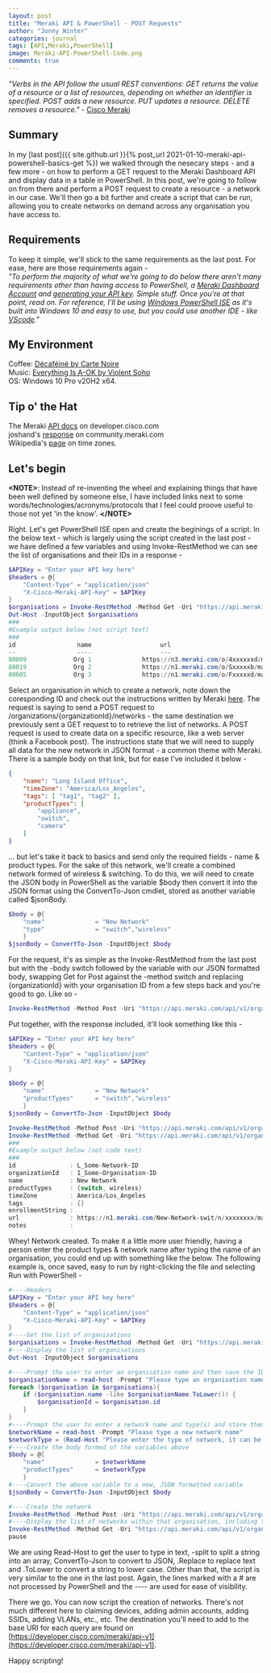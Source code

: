 ```yaml
---
layout: post
title: "Meraki API & PowerShell - POST Requests"
author: "Jonny Winter"
categories: journal
tags: [API,Meraki,PowerShell]
image: Meraki-API-PowerShell-Code.png
comments: true
---
```


*"Verbs in the API follow the usual REST conventions: GET returns the value of a resource or a list of resources, depending on whether an identifier is specified. POST adds a new resource. PUT updates a resource. DELETE removes a resource."* - [Cisco Meraki](https://documentation.meraki.com/General_Administration/Other_Topics/The_Cisco_Meraki_Dashboard_API#API_Requests)

## Summary

In my [last post]({{ site.github.url }}{% post_url 2021-01-10-meraki-api-powershell-basics-get %}) we walked through the nesecary steps - and a few more - on how to perform a GET request to the Meraki Dashboard API and display data in a table in PowerShell. In this post, we're going to follow on from there and perform a POST request to create a resource - a network in our case. We'll then go a bit further and create a script that can be run, allowing you to create networks on demand across any organisation you have access to.

## Requirements

To keep it simple, we'll stick to the same requirements as the last post. For ease, here are those requirements again - 
<br>
*"To perform the majority of what we're going to do below there aren't many requirements other than having access to PowerShell, a [Meraki Dashboard Account](https://documentation.meraki.com/Getting_Started) and [generating your API key](https://documentation.meraki.com/General_Administration/Other_Topics/The_Cisco_Meraki_Dashboard_API). Simple stuff. Once you're at that point, read on. For reference, I'll be using [Windows PowerShell ISE](https://docs.microsoft.com/en-us/powershell/scripting/windows-powershell/ise/introducing-the-windows-powershell-ise?view=powershell-5.1) as it's built into Windows 10 and easy to use, but you could use another IDE - like [VScode](https://code.visualstudio.com/)."*

## My Environment

Coffee: [Décaféiné by Carte Noire](https://www.cartenoire.co.uk/en/shop/instant/decafeine-100g.html)
<br>
Music: [Everything Is A-OK by Violent Soho](https://open.spotify.com/album/4IayAjHP3LfFZZ79jetguT?si=U3pCXCMWRuqXOn3vComiJg)
<br>
OS: Windows 10 Pro v20H2 x64.

## Tip o' the Hat

The Meraki [API docs](https://developer.cisco.com/meraki/api-v1/) on developer.cisco.com
<br>
joshand's [response](https://community.meraki.com/t5/Developers-APIs/Powershell-POST-Script-Help/m-p/61542) on community.meraki.com
<br>
Wikipedia's [page](https://en.wikipedia.org/wiki/List_of_tz_database_time_zones) on time zones.

## Let's begin

**&lt;NOTE>**: Instead of re-inventing the wheel and explaining things that have been well defined by someone else, I have included links next to some words/technologies/acronyms/protocols that I feel could proove useful to those not yet 'in the know'. **&lt;/NOTE>**

Right. Let's get PowerShell ISE open and create the beginings of a script. In the below text - which is largely using the script created in the last post - we have defined a few variables and using Invoke-RestMethod we can see the list of organisations and their IDs in a response -
```powershell
$APIKey = "Enter your API key here"
$headers = @{
    "Content-Type" = "application/json"
    "X-Cisco-Meraki-API-Key" = $APIKey
}
$organisations = Invoke-RestMethod -Method Get -Uri "https://api.meraki.com/api/v1/organizations" -Headers $Headers
Out-Host -InputObject $organisations
###
#Example output below (not script text)
###
id                 name                   url                                                            
--                 ----                   ---                                                            
80009             Org 1              https://n3.meraki.com/o/4xxxxxxd/manage/organization/overview  
80019             Org 2              https://n1.meraki.com/o/Sxxxxxb/manage/organization/overview  
80005             Org 3              https://n1.meraki.com/o/Fxxxxxd/manage/organization/overview  
```
Select an organisation in which to create a network, note down the coresponding ID and check out the instructions written by Meraki [here](https://developer.cisco.com/meraki/api-v1/#!create-organization-network). The request is saying to send a POST request to /organizations/{organizationId}/networks - the same destination we previously sent a GET request to to retrieve the list of networks. A POST request is used to create data on a specific resource, like a web server (think a Facebook post). The instructions state that we will need to supply all data for the new network in JSON format - a common theme with Meraki. There is a sample body on that link, but for ease I've included it below - 
```json
{
    "name": "Long Island Office",
    "timeZone": "America/Los_Angeles",
    "tags": [ "tag1", "tag2" ],
    "productTypes": [
        "appliance",
        "switch",
        "camera"
    ]
}
```
... but let's take it back to basics and send only the required fields - name & product types. For the sake of this network, we'll create a combined network formed of wireless & switching. To do this, we will need to create the JSON body in PowerShell as the variable $body then convert it into the JSON format using the ConvertTo-Json cmdlet, stored as another variable called $jsonBody.
```powershell
$body = @{
    "name"              = "New Network"
    "type"              = "switch","wireless"
    }
$jsonBody = ConvertTo-Json -InputObject $body
```
For the request, it's as simple as the Invoke-RestMethod from the last post but with the -body switch followed by the variable with our JSON formatted body, swapping Get for Post against the -method switch and replacing {organizationId} with your organisation ID from a few steps back and you're good to go. Like so - 
```powershell
Invoke-RestMethod -Method Post -Uri "https://api.meraki.com/api/v1/organizations/{organizationId}/networks" -Headers $Headers -Body $jsonBody
```
Put together, with the response included, it'll look something like this - 
```powershell
$APIKey = "Enter your API key here"
$headers = @{
    "Content-Type" = "application/json"
    "X-Cisco-Meraki-API-Key" = $APIKey
}

$body = @{
    "name"              = "New Network"
    "productTypes"      = "switch","wireless"
    }
$jsonBody = ConvertTo-Json -InputObject $body

Invoke-RestMethod -Method Post -Uri "https://api.meraki.com/api/v1/organizations/{organizationId}/networks" -Headers $Headers -Body $jsonBody
Invoke-RestMethod -Method Get -Uri "https://api.meraki.com/api/v1/organizations/{organizationId}/networks" -Headers $Headers
###
#Example output below (not code text)
###
id               : L_Some-Network-ID
organizationId   : 1_Some-Organisation-ID
name             : New Network
productTypes     : {switch, wireless}
timeZone         : America/Los_Angeles
tags             : {}
enrollmentString : 
url              : https://n1.meraki.com/New-Network-swit/n/xxxxxxxx/manage/usage/list
notes            :
```
Whey! Network created. To make it a little more user friendly, having a person enter the product types & network name after typing the name of an organisation, you could end up with something like the below. The following example is, once saved, easy to run by right-clicking the file and selecting Run with PowerShell - 
```powershell
#----Headers
$APIKey = "Enter your API key here"
$headers = @{
    "Content-Type" = "application/json"
    "X-Cisco-Meraki-API-Key" = $APIKey
}
#----Get the list of organisations
$organisations = Invoke-RestMethod -Method Get -Uri "https://api.meraki.com/api/v1/organizations" -Headers $Headers
#----Display the list of organisations
Out-Host -InputObject $organisations

#----Prompt the user to enter an organisation name and then save the ID of that organisation in a variable
$organisationName = read-host -Prompt "Please type an organisation name"
foreach ($organisation in $organisations){
    if ($organisation.name -like $organisationName.ToLower()) {
        $organisationId = $organisation.id
    }
}
#----Prompt the user to enter a network name and type(s) and store them as variables
$networkName = read-host -Prompt "Please type a new network name"
$networkType = (Read-Host "Please enter the type of network, it can be one or a combination (space separated) of the following - wireless | switch | appliance | systemsManager | camera | cellularGateway").ToLower().Replace("systemsmanager", "systemsManager").Replace("cellulargateway", "cellularGateway") -split " "
#----Create the body formed of the variables above
$body = @{
    "name"              = $networkName
    "productTypes"      = $networkType
    }
#----Convert the above variable to a new, JSON formatted variable
$jsonBody = ConvertTo-Json -InputObject $body

#----Create the network
Invoke-RestMethod -Method Post -Uri "https://api.meraki.com/api/v1/organizations/$($organisationId)/networks" -Headers $Headers -Body $jsonBody
#----Display the list of networks within that organisation, including the new one
Invoke-RestMethod -Method Get -Uri "https://api.meraki.com/api/v1/organizations/$($organisationId)/networks" -Headers $Headers
pause
```
We are using Read-Host to get the user to type in text, -split to split a string into an array, ConvertTo-Json to convert to JSON, .Replace to replace text and .ToLower to convert a string to lower case. Other than that, the script is very similar to the one in the last post. Again, the lines marked with a # are not processed by PowerShell and the ---- are used for ease of visibility. 

There we go. You can now script the creation of networks. There's not much different here to claiming devices, adding admin accounts, adding SSIDs, adding VLANs, etc., etc. The destination you'll need to add to the base URI for each query are found on [https://developer.cisco.com/meraki/api-v1](https://developer.cisco.com/meraki/api-v1). 

Happy scripting!
